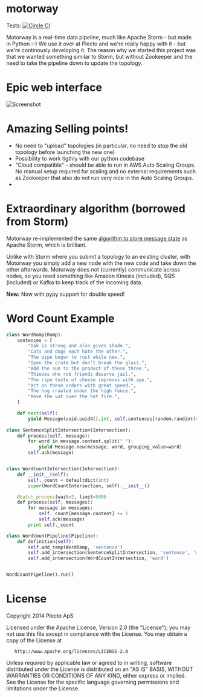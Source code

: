 motorway
========

Tests: [![Circle CI](https://circleci.com/gh/plecto/motorway.svg?style=svg)](https://circleci.com/gh/plecto/motorway)

Motorway is a real-time data pipeline, much like Apache Storm - but made in Python :-) We use it over at Plecto and we're really happy with it - but we're continously developing it. The reason why we started this project was that we wanted something similar to Storm, but without Zookeeper and the need to take the pipeline down to update the topology.

# Epic web interface

![Screenshot](https://www.dropbox.com/s/v614jtz0u1h9hrs/Screenshot%202016-07-29%2014.28.26.png?dl=1)

# Amazing Selling points!

- No need to "upload" topologies (in particular, no need to stop the old topology before launching the new one)
- Possibility to work tigthly with our python codebase
- "Cloud compatible" - should be able to run in AWS Auto Scaling Groups. No manual setup required for scaling and no external requirements such as Zookeeper that also do not run very nice in the Auto Scaling Groups.
- 
# Extraordinary algorithm (borrowed from Storm)

Motorway re-implemented the same [algorithm to store message state](https://storm.incubator.apache.org/documentation/Acking-framework-implementation.html) as Apache Storm, which is brilliant. 

Unlike with Storm where you submit a topology to an existing cluster, with Motorway you simply add a new node with the new code and take down the other afterwards. Motorway does not (currently) communicate across nodes, so you need something like Amazon Kinesis (included), SQS (included) or Kafka to keep track of the incoming data.

**New:** Now with pypy support for double speed!

Word Count Example
==================

```python
class WordRamp(Ramp):
    sentences = [
        "Oak is strong and also gives shade.",
        "Cats and dogs each hate the other.",
        "The pipe began to rust while new.",
        "Open the crate but don't break the glass.",
        "Add the sum to the product of these three.",
        "Thieves who rob friends deserve jail.",
        "The ripe taste of cheese improves with age.",
        "Act on these orders with great speed.",
        "The hog crawled under the high fence.",
        "Move the vat over the hot fire.",
    ]

    def next(self):
        yield Message(uuid.uuid4().int, self.sentences[random.randint(0, len(self.sentences) -1)])
        
class SentenceSplitIntersection(Intersection):
    def process(self, message):
        for word in message.content.split(" "):
            yield Message.new(message, word, grouping_value=word)
        self.ack(message)


class WordCountIntersection(Intersection):
    def __init__(self):
        self._count = defaultdict(int)
        super(WordCountIntersection, self).__init__()

    @batch_process(wait=2, limit=500)
    def process(self, messages):
        for message in messages:
            self._count[message.content] += 1
            self.ack(message)
        print self._count

class WordCountPipeline(Pipeline):
    def definition(self):
        self.add_ramp(WordRamp, 'sentence')
        self.add_intersection(SentenceSplitIntersection, 'sentence', 'word')
        self.add_intersection(WordCountIntersection, 'word')


WordCountPipeline().run()
```

License
=======
   Copyright 2014 Plecto ApS

   Licensed under the Apache License, Version 2.0 (the "License");
   you may not use this file except in compliance with the License.
   You may obtain a copy of the License at

       http://www.apache.org/licenses/LICENSE-2.0

   Unless required by applicable law or agreed to in writing, software
   distributed under the License is distributed on an "AS IS" BASIS,
   WITHOUT WARRANTIES OR CONDITIONS OF ANY KIND, either express or implied.
   See the License for the specific language governing permissions and
   limitations under the License.

